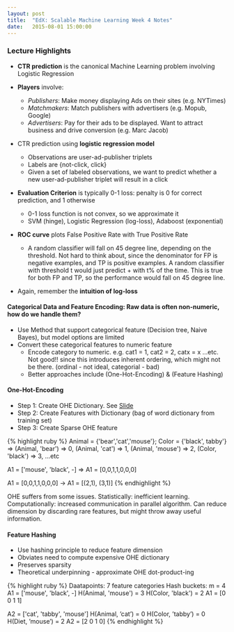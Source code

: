 ```yaml
---
layout: post
title:  "EdX: Scalable Machine Learning Week 4 Notes"
date:   2015-08-01 15:00:00
---
```

### **Lecture Highlights**

* **CTR prediction** is the canonical Machine Learning problem involving Logistic Regression

* **Players** involve:
  * *Publishers*: Make money displaying Ads on their sites (e.g. NYTimes)
  * *Matchmakers*: Match publishers with advertisers (e.g. Mopub, Google)
  * *Advertisers*: Pay for their ads to be displayed. Want to attract business and drive conversion (e.g. Marc Jacob)

* CTR prediction using **logistic regression model**
  * Observations are user-ad-publisher triplets
  * Labels are {not-click, click}
  * Given a set of labeled observations, we want to predict whether a new user-ad-publisher triplet will result in a click

* **Evaluation Criterion** is typically 0-1 loss: penalty is 0 for correct prediction, and 1 otherwise
  * 0-1 loss function is not convex, so we approximate it
  * SVM (hinge), Logistic Regression (log-loss), Adaboost (exponential)

* **ROC curve** plots False Positive Rate with True Positive Rate
  * A random classifier will fall on 45 degree line, depending on the threshold. Not hard to think about, since the denominator for FP is negative examples, and TP is positive examples. A random classifier with threshold t would just predict + with t% of the time. This is true for both FP and TP, so the performance would fall on 45 degree line.

* Again, remember the **intuition of log-loss**

#### **Categorical Data and Feature Encoding**: Raw data is often non-numeric, how do we handle them?
* Use Method that support categorical feature (Decision tree, Naive Bayes), but model options are limited
* Convert these categorical features to numeric feature
  * Encode category to numeric. e.g. cat1 = 1, cat2 = 2, catx = x ...etc. Not good!! since this introduces inherent ordering, which might not be there. (ordinal - not ideal, categorial - bad)
  * Better approaches include (One-Hot-Encoding) & (Feature Hashing)

#### **One-Hot-Encoding**

* Step 1: Create OHE Dictionary. See [Slide](https://courses.edx.org/c4x/BerkeleyX/CS190.1x/asset/CS190.1x_week4b.pdf)
* Step 2: Create Features with Dictionary (bag of word dictionary from training set)
* Step 3: Create Sparse OHE feature

{% highlight ruby %}
Animal = {'bear','cat','mouse'}; Color = {'black', tabby'} 
=> 
(Animal, 'bear') => 0, (Animal, 'cat') => 1, (Animal, 'mouse') => 2, (Color, 'black') => 3, ...etc

A1 = ['mouse', 'black', -] => A1 = [0,0,1,1,0,0,0]

A1 = [0,0,1,1,0,0,0] -> A1 = [(2,1), (3,1)]
{% endhighlight %}

OHE suffers from some issues. Statistically: inefficient learning. Computationally: increased communication in parallel algorithm. Can reduce dimension by discarding rare features, but might throw away useful information.

#### **Feature Hashing**

* Use hashing principle to reduce feature dimension
* Obviates need to compute expensive OHE dictionary
* Preserves sparsity
* Theoretical underpinning - approximate OHE dot-product-ing 

{% highlight ruby %}
Daatapoints: 7 feature categories
Hash buckets: m = 4
A1 = ['mouse', 'black', -]
H(Animal, 'mouse') = 3
H(Color, 'black') = 2
A1 = [0 0 1 1]

A2 = ['cat', 'tabby', 'mouse']
H(Animal, ’cat’) = 0
H(Color, ’tabby’) = 0
H(Diet, ’mouse’) = 2
A2 = [2 0 1 0]
{% endhighlight %}
